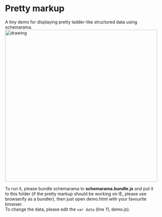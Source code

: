 # Pretty markup
A tiny demo for displaying pretty ladder-like structured data using schemarama. <br />
<img src="/pretty-markup/assets/preview.jpg?raw=true" alt="drawing" width="500"/>

To run it, please bundle schemarama to **schemarama.bundle.js** and put it to this folder 
(if the pretty markup should be working on IE, please use browserify as a bundler), then just 
open demo.html with your favourite browser.</br>
To change the data, please edit the ```var data``` (line 11, demo.js).
